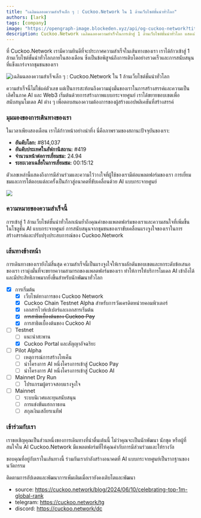 ```yaml
---
title: "เฉลิมฉลองความสำเร็จเล็ก ๆ : Cuckoo.Network ใน 1 ล้านเว็บไซต์ชั้นนำทั่วโลก"
authors: [lark]
tags: [company]
image: "https://opengraph-image.blockeden.xyz/api/og-cuckoo-network?title=เฉลิมฉลองความสำเร็จเล็ก ๆ : Cuckoo.Network ใน 1 ล้านเว็บไซต์ชั้นนำทั่วโลก"
description: Cuckoo.Network เฉลิมฉลองความสำเร็จในการเข้าสู่ 1 ล้านเว็บไซต์ชั้นนำทั่วโลก แสดงถึงการเติบโตอย่างรวดเร็วและผลกระทบในพื้นที่ AI และ Web3
---
```


ที่ Cuckoo.Network เรามีความยินดีที่จะประกาศความสำเร็จในเส้นทางของเรา เราได้ก้าวเข้าสู่ 1 ล้านเว็บไซต์ชั้นนำทั่วโลกภายในสองเดือน ซึ่งเป็นข้อพิสูจน์ถึงการเติบโตอย่างรวดเร็วและการสนับสนุนที่แข็งแกร่งจากชุมชนของเรา

![เฉลิมฉลองความสำเร็จเล็ก ๆ : Cuckoo.Network ใน 1 ล้านเว็บไซต์ชั้นนำทั่วโลก](https://cuckoo-network.b-cdn.net/cuckoo-network-top-1m-sites.webp "เฉลิมฉลองความสำเร็จเล็ก ๆ : Cuckoo.Network ใน 1 ล้านเว็บไซต์ชั้นนำทั่วโลก")

ความสำเร็จนี้ไม่ใช่แค่ตัวเลข แต่เป็นการสะท้อนถึงความมุ่งมั่นของเราในการสร้างสรรค์และความเป็นเลิศในภาค AI และ Web3 เริ่มต้นด้วยการสร้างภาพแบบกระจายศูนย์ เราได้ขยายขอบเขตเพื่อสนับสนุนโมเดล AI ต่าง ๆ เพื่อตอบสนองความต้องการของผู้สร้างแอปพลิเคชันที่สร้างสรรค์

### มุมมองของการเดินทางของเรา

ในเวลาเพียงสองเดือน เราได้ก้าวหน้าอย่างน่าทึ่ง นี่คือภาพรวมของสถานะปัจจุบันของเรา:

- **อันดับโลก:** #814,037
- **อันดับประเทศในอัฟกานิสถาน:** #419
- **จำนวนหน้าต่อการเยี่ยมชม:** 24.94
- **ระยะเวลาเฉลี่ยในการเยี่ยมชม:** 00:15:12

ตัวเลขเหล่านี้แสดงถึงการมีส่วนร่วมและความไว้วางใจที่ผู้ใช้ของเรามีต่อแพลตฟอร์มของเรา การเยี่ยมชมและการโต้ตอบแต่ละครั้งเป็นก้าวสู่อนาคตที่ขับเคลื่อนด้วย AI แบบกระจายศูนย์

[![](https://cuckoo-network.b-cdn.net/cuckoo-global-rank.webp)](https://www.similarweb.com/website/cuckoo.network/)

### ความหมายของความสำเร็จนี้

การเข้าสู่ 1 ล้านเว็บไซต์ชั้นนำทั่วโลกเน้นย้ำถึงคุณค่าของแพลตฟอร์มของเราและความสนใจที่เพิ่มขึ้นในโซลูชัน AI แบบกระจายศูนย์ การสนับสนุนจากชุมชนของเราขับเคลื่อนแรงจูงใจของเราในการสร้างสรรค์และปรับปรุงประสบการณ์ของ Cuckoo.Network

### เส้นทางข้างหน้า

การเดินทางของเรายังไม่สิ้นสุด ความสำเร็จนี้เป็นแรงจูงใจให้เราผลักดันขอบเขตและยกระดับข้อเสนอของเรา เรามุ่งมั่นที่จะขยายความสามารถของแพลตฟอร์มของเรา ทำให้การให้บริการโมเดล AI เข้าถึงได้และมีประสิทธิภาพมากยิ่งขึ้นสำหรับนักพัฒนาทั่วโลก

- [x] การเริ่มต้น
  - [x] เว็บไซต์ทางการของ Cuckoo Network
  - [x] Cuckoo Chain Testnet Alpha สำหรับการวัดเครดิตหน่วยคอมพิวเตอร์
  - [x] เอกสารไวท์เปเปอร์และเอกสารเริ่มต้น
  - [x] ~~การสาธิตเบื้องต้นของ Cuckoo Pay~~
  - [x] การสาธิตเบื้องต้นของ Cuckoo AI
- [ ] Testnet
  - [ ] แนะนำสะพาน
  - [x] Cuckoo Portal และสัญญาอัจฉริยะ
- [ ] Pilot Alpha
  - [ ] เหตุการณ์การสร้างโทเค็น
  - [ ] นำโครงการ AI หนึ่งโครงการเข้าสู่ Cuckoo Pay
  - [ ] นำโครงการ AI หนึ่งโครงการเข้าสู่ Cuckoo AI
- [ ] Mainnet Dry Run
  - [ ] โปรแกรมผู้ตรวจสอบแรงจูงใจ
- [ ] Mainnet
  - [ ] ระบบนิเวศและทุนสนับสนุน
  - [ ] การแข่งขันแฮกกาธอน
  - [ ] สกุลเงินเสถียรเนทีฟ

### เข้าร่วมกับเรา

เราขอเชิญคุณเป็นส่วนหนึ่งของการเดินทางที่น่าตื่นเต้นนี้ ไม่ว่าคุณจะเป็นนักพัฒนา นักขุด หรือผู้ที่สนใจใน AI Cuckoo.Network มีแพลตฟอร์มที่ให้คุณค่ากับการมีส่วนร่วมและให้รางวัล

ขอบคุณที่อยู่กับเราในเส้นทางนี้ ร่วมกันเรากำลังสร้างอนาคตที่ AI แบบกระจายศูนย์เป็นรากฐานของนวัตกรรม

ติดตามการอัปเดตและพัฒนาการเพิ่มเติมเมื่อเรายังคงเติบโตและพัฒนา

- source: https://cuckoo.network/blog/2024/06/10/celebrating-top-1m-global-rank
- telegram: https://cuckoo.network/tg
- discord: https://cuckoo.network/dc
